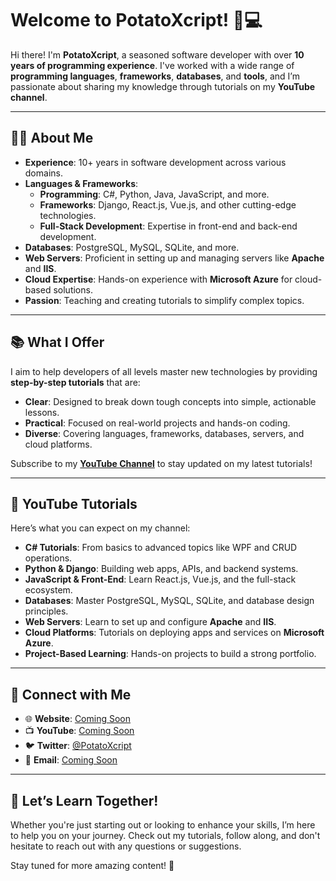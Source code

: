 # Welcome to PotatoXcript! 🥔💻

Hi there! I'm **PotatoXcript**, a seasoned software developer with over **10 years of programming experience**. I've worked with a wide range of **programming languages**, **frameworks**, **databases**, and **tools**, and I’m passionate about sharing my knowledge through tutorials on my **YouTube channel**.

---

## 👨‍💻 About Me
- **Experience**: 10+ years in software development across various domains.
- **Languages & Frameworks**:
  - **Programming**: C#, Python, Java, JavaScript, and more.
  - **Frameworks**: Django, React.js, Vue.js, and other cutting-edge technologies.
  - **Full-Stack Development**: Expertise in front-end and back-end development.
- **Databases**: PostgreSQL, MySQL, SQLite, and more.
- **Web Servers**: Proficient in setting up and managing servers like **Apache** and **IIS**.
- **Cloud Expertise**: Hands-on experience with **Microsoft Azure** for cloud-based solutions.
- **Passion**: Teaching and creating tutorials to simplify complex topics.

---

## 📚 What I Offer
I aim to help developers of all levels master new technologies by providing **step-by-step tutorials** that are:
- **Clear**: Designed to break down tough concepts into simple, actionable lessons.
- **Practical**: Focused on real-world projects and hands-on coding.
- **Diverse**: Covering languages, frameworks, databases, servers, and cloud platforms.

Subscribe to my **[YouTube Channel](#)** to stay updated on my latest tutorials!

---

## 🎥 YouTube Tutorials
Here’s what you can expect on my channel:
- **C# Tutorials**: From basics to advanced topics like WPF and CRUD operations.
- **Python & Django**: Building web apps, APIs, and backend systems.
- **JavaScript & Front-End**: Learn React.js, Vue.js, and the full-stack ecosystem.
- **Databases**: Master PostgreSQL, MySQL, SQLite, and database design principles.
- **Web Servers**: Learn to set up and configure **Apache** and **IIS**.
- **Cloud Platforms**: Tutorials on deploying apps and services on **Microsoft Azure**.
- **Project-Based Learning**: Hands-on projects to build a strong portfolio.

---

## 🔗 Connect with Me
- 🌐 **Website**: [Coming Soon](#)
- 📺 **YouTube**: [Coming Soon](#)
- 🐦 **Twitter**: [@PotatoXcript](https://x.com/potatoxcript)
- 📧 **Email**: [Coming Soon](#)

---

## 🚀 Let’s Learn Together!
Whether you're just starting out or looking to enhance your skills, I’m here to help you on your journey. Check out my tutorials, follow along, and don't hesitate to reach out with any questions or suggestions.

Stay tuned for more amazing content! 🎉
